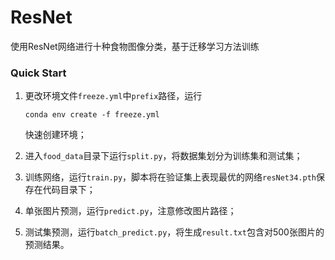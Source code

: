 # ResNet

使用ResNet网络进行十种食物图像分类，基于迁移学习方法训练

### Quick Start

1. 更改环境文件``freeze.yml``中``prefix``路径，运行

   ```shell
   conda env create -f freeze.yml
   ```

   快速创建环境；

2. 进入``food_data``目录下运行``split.py``，将数据集划分为训练集和测试集；

3. 训练网络，运行``train.py``，脚本将在验证集上表现最优的网络``resNet34.pth``保存在代码目录下；

4. 单张图片预测，运行``predict.py``，注意修改图片路径；

5. 测试集预测，运行``batch_predict.py``，将生成``result.txt``包含对500张图片的预测结果。
